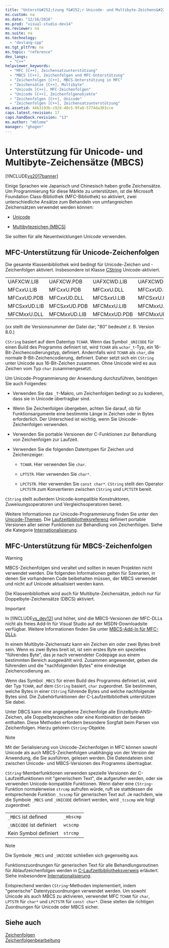 ```yaml
---
title: "Unterst&#252;tzung f&#252;r Unicode- und Multibyte-Zeichens&#228;tze (MBCS)"
ms.custom: na
ms.date: "12/16/2016"
ms.prod: "visual-studio-dev14"
ms.reviewer: na
ms.suite: na
ms.technology: 
  - "devlang-cpp"
ms.tgt_pltfrm: na
ms.topic: "reference"
dev_langs: 
  - "C++"
helpviewer_keywords: 
  - "MFC [C++], Zeichensatzunterstützung"
  - "MBCS [C++], Zeichenfolgen und MFC-Unterstützung"
  - "Zeichenfolgen [C++], MBCS-Unterstützung in MFC"
  - "Zeichensätze [C++], Multibyte"
  - "Unicode [C++], MFC-Zeichenfolgen"
  - "Unicode [C++], Zeichenfolgenobjekte"
  - "Zeichenfolgen [C++], Unicode"
  - "Zeichenfolgen [C++], Zeichensatzunterstützung"
ms.assetid: 44b3193b-c92d-40c5-9fa8-5774da303cce
caps.latest.revision: 17
caps.handback.revision: "13"
ms.author: "mblome"
manager: "ghogen"
---
```

# Unterst&#252;tzung f&#252;r Unicode- und Multibyte-Zeichens&#228;tze (MBCS)
[!INCLUDE[vs2017banner](../assembler/inline/includes/vs2017banner.md)]

Einige Sprachen wie Japanisch und Chinesisch haben große Zeichensätze.  Um Programmierung für diese Märkte zu unterstützen, ist die Microsoft Foundation Class\-Bibliothek \(MFC\-Bibliothek\) so aktiviert, zwei unterschiedliche Ansätze zum Behandeln von umfangreichen Zeichensätzen verwendet werden können:  
  
-   [Unicode](#_core_mfc_support_for_unicode_strings)  
  
-   [Multibytezeichen \(MBCS\)](#_core_mfc_support_for_mbcs_strings)  
  
 Sie sollten für alle Neuentwicklungen Unicode verwenden.  
  
##  <a name="_core_mfc_support_for_unicode_strings"></a> MFC\-Unterstützung für Unicode\-Zeichenfolgen  
 Die gesamte Klassenbibliothek wird bedingt für Unicode\-Zeichen und \-Zeichenfolgen aktiviert.  Insbesondere ist Klasse [CString](../atl-mfc-shared/reference/cstringt-class.md) Unicode\-aktiviert.  
  
|||||  
|-|-|-|-|  
|UAFXCW.LIB|UAFXCW.PDB|UAFXCWD.LIB|UAFXCWD.PDB|  
|MFC*xx*U.LIB|MFC*xx*U.PDB|MFC*xx*U.DLL|MFC*xx*UD.LIB|  
|MFC*xx*UD.PDB|MFC*xx*UD.DLL|MFCS*xx*U.LIB|MFCS*xx*U.PDB|  
|MFCS*xx*UD.LIB|MFCS*xx*UD.PDB|MFCM*xx*U.LIB|MFCM*xx*U.PDB|  
|MFCM*xx*U.DLL|MFCM*xx*UD.LIB|MFCM*xx*UD.PDB|MFCM*xx*UD.DLL|  
  
 \(*xx* stellt die Versionsnummer der Datei dar; "80" bedeutet z. B. Version 8.0.\)  
  
 `CString` basiert auf dem Datentyp `TCHAR`.  Wenn das Symbol `_UNICODE` für einen Build des Programms definiert ist, wird `TCHAR` als `wchar_t`\-Typ, ein 16\-Bit\-Zeichencodierungstyp, definiert.  Andernfalls wird `TCHAR` als `char`, die normale 8\-Bit\-Zeichencodierung, definiert.  Daher setzt sich ein `CString` unter Unicode aus 16\-Bit\-Zeichen zusammen.  Ohne Unicode wird es aus Zeichen vom Typ `char` zusammengesetzt.  
  
 Um Unicode\-Programmierung der Anwendung durchzuführen, benötigen Sie auch Folgendes:  
  
-   Verwenden Sie das `_T`\-Makro, um Zeichenfolgen bedingt so zu kodieren, dass sie in Unicode übertragbar sind.  
  
-   Wenn Sie Zeichenfolgen übergeben, achten Sie darauf, ob für Funktionsargumente eine bestimmte Länge in Zeichen oder in Bytes erforderlich.  Der Unterschied ist wichtig, wenn Sie Unicode\-Zeichenfolgen verwenden.  
  
-   Verwenden Sie portable Versionen der C\-Funktionen zur Behandlung von Zeichenfolgen zur Laufzeit.  
  
-   Verwenden Sie die folgenden Datentypen für Zeichen und Zeichenzeiger:  
  
    -   `TCHAR`. Hier verwenden Sie `char`.  
  
    -   `LPTSTR`. Hier verwenden Sie `char*`.  
  
    -   `LPCTSTR`. Hier verwenden Sie `const char*`.  `CString` stellt den Operator `LPCTSTR` zum Konvertieren zwischen `CString` und `LPCTSTR` bereit.  
  
 `CString` stellt außerdem Unicode\-kompatible Konstruktoren, Zuweisungsoperatoren und Vergleichsoperatoren bereit.  
  
 Weitere Informationen zur Unicode\-Programmierung finden Sie unter den [Unicode\-Themen](../mfc/unicode-in-mfc.md).  Die [Laufzeitbibliotheksreferenz](../c-runtime-library/c-run-time-library-reference.md) definiert portable Versionen aller seiner Funktionen zur Behandlung von Zeichenfolgen.  Siehe die Kategorie [Internationalisierung](../c-runtime-library/internationalization.md).  
  
##  <a name="_core_mfc_support_for_mbcs_strings"></a> MFC\-Unterstützung für MBCS\-Zeichenfolgen  
  
> [!WARNING]
>  MBCS\-Zeichenfolgen sind veraltet und sollten in neuen Projekten nicht verwendet werden.  Die folgenden Informationen gelten für Szenarien, in denen Sie vorhandenen Code beibehalten müssen, der MBCS verwendet und nicht auf Unicode aktualisiert werden kann.  
  
 Die Klassenbibliothek wird auch für Multibyte\-Zeichensätze, jedoch nur für Doppelbyte\-Zeichensätze \(DBCS\) aktiviert.  
  
> [!IMPORTANT]
>  In [!INCLUDE[vs_dev12](../atl-mfc-shared/includes/vs_dev12_md.md)] und höher, sind die MBCS\-Versionen der MFC\-DLLs nicht als freies Add\-In für Visual Studio auf der MSDN\-Downloadsite verfügbar.  Weitere Informationen finden Sie unter [MBCS\-Add\-In für MFC\-DLLs](../mfc/mfc-mbcs-dll-add-on.md).  
  
 In einem Multibyte\-Zeichensatz kann ein Zeichen ein oder zwei Bytes breit sein.  Wenn es zwei Bytes breit ist, ist sein erstes Byte ein spezielles "führendes Byte", das je nach verwendeter Codepage aus einem bestimmten Bereich ausgewählt wird.  Zusammen angewendet, geben die führenden und die "nachfolgenden Bytes" eine eindeutige Zeichencodierung an.  
  
 Wenn das Symbol `_MBCS` für einen Build des Programms definiert ist, wird der Typ `TCHAR`, auf dem `CString` basiert, `char` zugeordnet.  Sie bestimmen, welche Bytes in einer `CString` führende Bytes und welche nachfolgende Bytes sind.  Die Zubehörfunktionen der C\-Laufzeitbibliothek unterstützen Sie dabei.  
  
 Unter DBCS kann eine angegebene Zeichenfolge alle Einzelbyte\-ANSI\-Zeichen, alle Doppelbytezeichen oder eine Kombination der beiden enthalten.  Diese Methoden erfordern besondere Sorgfalt beim Parsen von Zeichenfolgen.  Hierzu gehören `CString`\-Objekte.  
  
> [!NOTE]
>  Mit der Serialisierung von Unicode\-Zeichenfolgen in MFC können sowohl Unicode als auch MBCS\-Zeichenfolgen unabhängig von der Version der Anwendung, die Sie ausführen, gelesen werden.  Die Datendateien sind zwischen Unicode\- und MBCS\-Versionen des Programms übertragbar.  
  
 `CString`\-Memberfunktionen verwenden spezielle Versionen der C\-Laufzeitfunktionen mit "generischem Text", die aufgerufen werden, oder sie verwenden Unicode\-kompatible Funktionen.  Wenn daher eine `CString`\-Funktion normalerweise `strcmp` aufrufen würde, ruft sie stattdessen die entsprechende Funktion `_tcscmp` für generischen Text auf.  Je nachdem, wie die Symbole `_MBCS` und `_UNICODE` definiert werden, wird `_tcscmp` wie folgt zugeordnet:  
  
|||  
|-|-|  
|`_MBCS` ist defined|`_mbscmp`|  
|`_UNICODE` ist definiert|`wcscmp`|  
|Kein Symbol definiert|`strcmp`|  
  
> [!NOTE]
>  Die Symbole `_MBCS` und `_UNICODE` schließen sich gegenseitig aus.  
  
 Funktionszuordnungen für generischen Text für alle Behandlungsroutinen für Ablaufzeichenfolgen werden in [C\-Laufzeitbibliotheksverweis](../c-runtime-library/c-run-time-library-reference.md) erläutert.  Siehe insbesondere [Internationalisierung](../c-runtime-library/internationalization.md).  
  
 Entsprechend werden `CString`\-Methoden implementiert, indem "generische" Datentypzuordnungen verwendet werden.  Um sowohl Unicode als auch MBCS zu aktivieren, verwendet MFC `TCHAR` für `char`, `LPTSTR` für `char*` und `LPCTSTR` für `const char*`.  Diese stellen die richtigen Zuordnungen für Unicode oder MBCS sicher.  
  
## Siehe auch  
 [Zeichenfolgen](../atl-mfc-shared/strings-atl-mfc.md)   
 [Zeichenfolgenbearbeitung](../c-runtime-library/string-manipulation-crt.md)